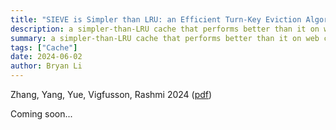```yaml
---
title: "SIEVE is Simpler than LRU: an Efficient Turn-Key Eviction Algorithm for Web Caches"
description: a simpler-than-LRU cache that performs better than it on web cache workloads
summary: a simpler-than-LRU cache that performs better than it on web cache workloads
tags: ["Cache"]
date: 2024-06-02
author: Bryan Li
---
```


Zhang, Yang, Yue, Vigfusson, Rashmi 2024 ([pdf](https://junchengyang.com/publication/nsdi24-SIEVE.pdf))

Coming soon...